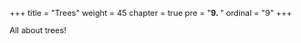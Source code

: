 +++
title = "Trees"
weight = 45
chapter = true
pre = "<b>9.  </b>"
ordinal = "9"
+++

All about trees!
